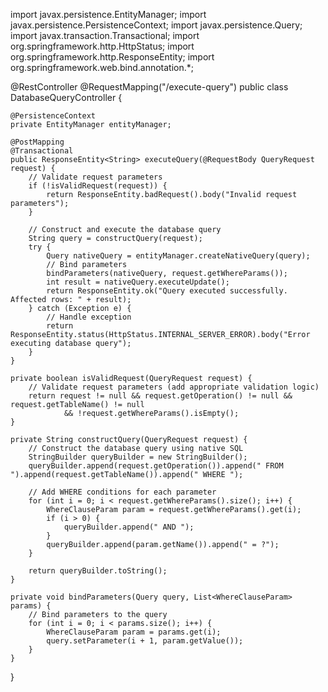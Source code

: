 import javax.persistence.EntityManager;
import javax.persistence.PersistenceContext;
import javax.persistence.Query;
import javax.transaction.Transactional;
import org.springframework.http.HttpStatus;
import org.springframework.http.ResponseEntity;
import org.springframework.web.bind.annotation.*;

@RestController
@RequestMapping("/execute-query")
public class DatabaseQueryController {

    @PersistenceContext
    private EntityManager entityManager;

    @PostMapping
    @Transactional
    public ResponseEntity<String> executeQuery(@RequestBody QueryRequest request) {
        // Validate request parameters
        if (!isValidRequest(request)) {
            return ResponseEntity.badRequest().body("Invalid request parameters");
        }

        // Construct and execute the database query
        String query = constructQuery(request);
        try {
            Query nativeQuery = entityManager.createNativeQuery(query);
            // Bind parameters
            bindParameters(nativeQuery, request.getWhereParams());
            int result = nativeQuery.executeUpdate();
            return ResponseEntity.ok("Query executed successfully. Affected rows: " + result);
        } catch (Exception e) {
            // Handle exception
            return ResponseEntity.status(HttpStatus.INTERNAL_SERVER_ERROR).body("Error executing database query");
        }
    }

    private boolean isValidRequest(QueryRequest request) {
        // Validate request parameters (add appropriate validation logic)
        return request != null && request.getOperation() != null && request.getTableName() != null
                && !request.getWhereParams().isEmpty();
    }

    private String constructQuery(QueryRequest request) {
        // Construct the database query using native SQL
        StringBuilder queryBuilder = new StringBuilder();
        queryBuilder.append(request.getOperation()).append(" FROM ").append(request.getTableName()).append(" WHERE ");

        // Add WHERE conditions for each parameter
        for (int i = 0; i < request.getWhereParams().size(); i++) {
            WhereClauseParam param = request.getWhereParams().get(i);
            if (i > 0) {
                queryBuilder.append(" AND ");
            }
            queryBuilder.append(param.getName()).append(" = ?");
        }

        return queryBuilder.toString();
    }

    private void bindParameters(Query query, List<WhereClauseParam> params) {
        // Bind parameters to the query
        for (int i = 0; i < params.size(); i++) {
            WhereClauseParam param = params.get(i);
            query.setParameter(i + 1, param.getValue());
        }
    }
}
